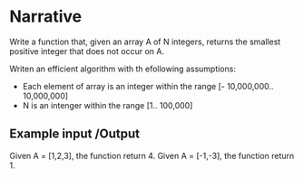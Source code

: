 # Narrative
Write a function that, given an array A of N integers, returns the smallest positive integer that does not occur on A.

Writen an efficient algorithm with th efollowing assumptions:
* Each element of array is an integer within the range [- 10,000,000.. 10,000,000]
* N is an intenger within the range [1.. 100,000]

## Example input /Output

Given  A = [1,2,3], the function return 4.
Given  A = [-1,-3], the function return 1.